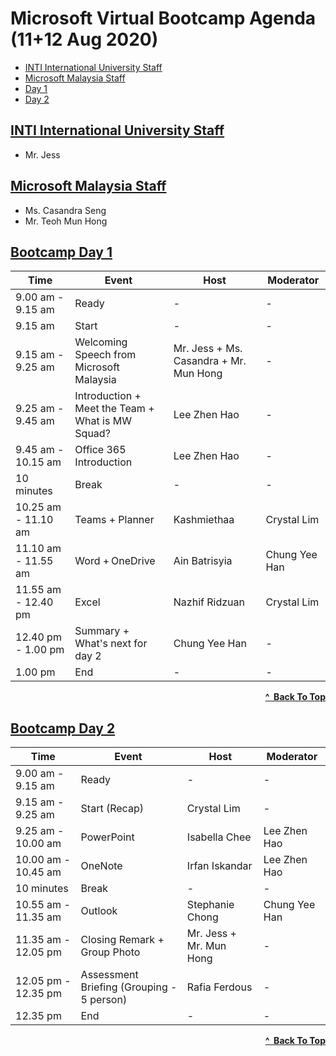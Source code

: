 # Microsoft Virtual Bootcamp Agenda (11+12 Aug 2020)

  - [INTI International University Staff](#inti-international-university-staff)
  - [Microsoft Malaysia Staff](#microsoft-malaysia-staff)
  - [Day 1](#day-1)
  - [Day 2](#day-2)

## <u>INTI International University Staff</u>
- Mr. Jess

## <u>Microsoft Malaysia Staff</u>
- Ms. Casandra Seng
- Mr. Teoh Mun Hong

## <u>Bootcamp Day 1</u>
Time | Event | Host | Moderator
------- | ------- | ------- | -------
9.00 am - 9.15 am  | Ready | - | -
9.15 am | Start | - | -
9.15 am - 9.25 am  | Welcoming Speech from Microsoft Malaysia | Mr. Jess + Ms. Casandra + Mr. Mun Hong | -
9.25 am - 9.45 am  | Introduction + Meet the Team + What is MW Squad? | Lee Zhen Hao | -
9.45 am - 10.15 am  | Office 365 Introduction | Lee Zhen Hao | -
10 minutes  | Break | - | -
10.25 am - 11.10 am  | Teams + Planner | Kashmiethaa | Crystal Lim
11.10 am - 11.55 am  | Word + OneDrive | Ain Batrisyia | Chung Yee Han
11.55 am - 12.40 pm  | Excel | Nazhif Ridzuan | Crystal Lim
12.40 pm - 1.00 pm | Summary + What's next for day 2 | Chung Yee Han | -
1.00 pm | End | - | -

<div align="right">
    <b><a href="#microsoft-virtual-bootcamp-agenda-1112-aug-2020">^&nbsp Back To Top</a></b>
</div>

## <u>Bootcamp Day 2</u>
Time | Event | Host | Moderator
------- | ------- | ------- | -------
9.00 am - 9.15 am  | Ready | - | -
9.15 am - 9.25 am | Start (Recap) | Crystal Lim | - | -
9.25 am - 10.00 am  | PowerPoint | Isabella Chee | Lee Zhen Hao
10.00 am - 10.45 am  | OneNote | Irfan Iskandar | Lee Zhen Hao
10 minutes | Break | - | -
10.55 am - 11.35 am  | Outlook | Stephanie Chong | Chung Yee Han
11.35 am - 12.05 pm  | Closing Remark + Group Photo | Mr. Jess + Mr. Mun Hong | -
12.05 pm - 12.35 pm  | Assessment Briefing (Grouping - 5 person) | Rafia Ferdous | -
12.35 pm | End | - | -

<div align="right">
    <b><a href="#microsoft-virtual-bootcamp-agenda-1112-aug-2020">^&nbsp Back To Top</a></b>
</div>